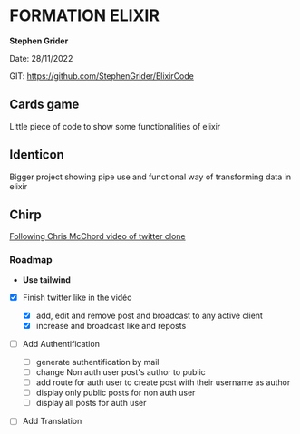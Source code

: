 # FORMATION ELIXIR
**Stephen Grider**

Date: 28/11/2022

GIT: https://github.com/StephenGrider/ElixirCode

## Cards game

Little piece of code to show some functionalities of elixir

## Identicon

Bigger project showing pipe use and functional way of transforming data in elixir

## Chirp

[Following Chris McChord video of twitter clone](https://www.youtube.com/watch?v=MZvmYaFkNJI&t=656s)

### Roadmap

- **Use tailwind**
- [x] Finish twitter like in the vidéo
    - [x] add, edit and remove post and broadcast to any active client
    - [x] increase and broadcast like and reposts
- [ ] Add Authentification
    - [ ] generate authentification by mail
    - [ ] change Non auth user post's author to public
    - [ ] add route for auth user to create post with their username as author
    - [ ] display only public posts for non auth user
    - [ ] display all posts for auth user
- [ ] Add Translation

